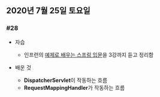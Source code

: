 ## 2020년 7월 25일 토요일
### #28
* 자습
  * 인프런의 [예제로 배우는 스프링 입문](https://www.inflearn.com/course/spring_revised_edition)을 3강까지 듣고 정리함

* 배운 것
  * **DispatcherServlet**이 작동하는 흐름
  * **RequestMappingHandler**가 작동하는 흐름 
